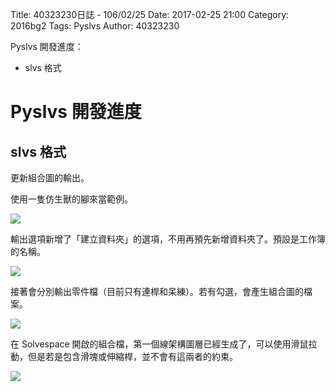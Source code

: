 Title: 40323230日誌 - 106/02/25
Date: 2017-02-25 21:00
Category: 2016bg2
Tags: Pyslvs
Author: 40323230

Pyslvs 開發進度：

* slvs 格式

<!-- PELICAN_END_SUMMARY -->

Pyslvs 開發進度
===

slvs 格式
---

更新組合圖的輸出。

使用一隻仿生獸的腳來當範例。

![](https://raw.githubusercontent.com/coursemdetw/project_site_files/gh-pages/files/2016spring/g2/Python_solvespace/0225_01.png)

輸出選項新增了「建立資料夾」的選項，不用再預先新增資料夾了。預設是工作簿的名稱。

![](https://raw.githubusercontent.com/coursemdetw/project_site_files/gh-pages/files/2016spring/g2/Python_solvespace/0225_04.png)

接著會分別輸出零件檔（目前只有連桿和呆練）。若有勾選，會產生組合圖的檔案。

![](https://raw.githubusercontent.com/coursemdetw/project_site_files/gh-pages/files/2016spring/g2/Python_solvespace/0225_02.png)

在 Solvespace 開啟的組合檔，第一個線架構圖層已經生成了，可以使用滑鼠拉動，但是若是包含滑塊或伸縮桿，並不會有這兩者的約束。

![](https://raw.githubusercontent.com/coursemdetw/project_site_files/gh-pages/files/2016spring/g2/Python_solvespace/0225_03.png)
